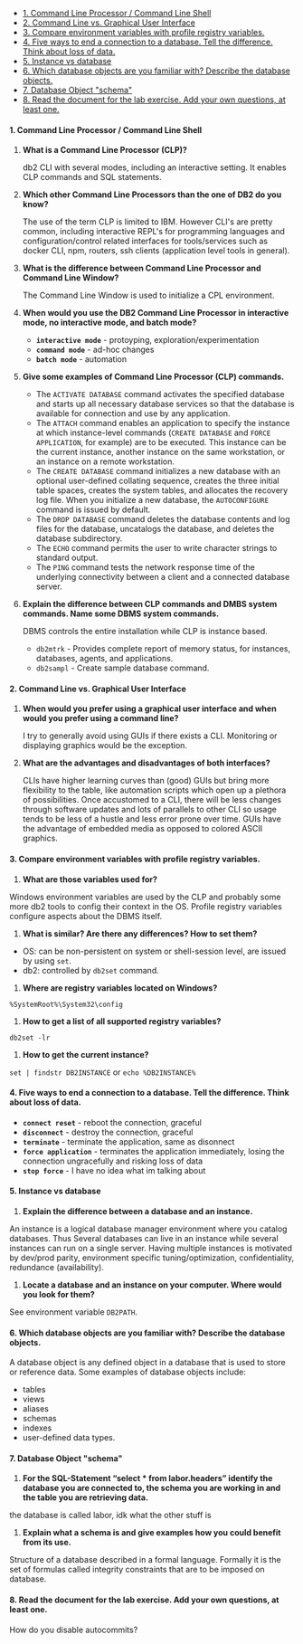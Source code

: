 - [1. Command Line Processor / Command Line Shell](#1-command-line-processor--command-line-shell)
- [2. Command Line vs. Graphical User Interface](#2-command-line-vs-graphical-user-interface)
- [3. Compare environment variables with profile registry variables.](#3-compare-environment-variables-with-profile-registry-variables)
- [4. Five ways to end a connection to a database. Tell the difference. Think about loss of data.](#4-five-ways-to-end-a-connection-to-a-database-tell-the-difference-think-about-loss-of-data)
- [5. Instance vs database](#5-instance-vs-database)
- [6. Which database objects are you familiar with? Describe the database objects.](#6-which-database-objects-are-you-familiar-with-describe-the-database-objects)
- [7. Database Object "schema"](#7-database-object-schema)
- [8. Read the document for the lab exercise. Add your own questions, at least one.](#8-read-the-document-for-the-lab-exercise-add-your-own-questions-at-least-one)

#### 1. Command Line Processor / Command Line Shell

1. **What is a Command Line Processor (CLP)?**
   
   db2 CLI with several modes, including an interactive setting. It enables CLP commands and SQL statements.
2. **Which other Command Line Processors than the one of DB2 do you know?**
   
   The use of the term CLP is limited to IBM. However CLI's are pretty common, including interactive REPL's for programming languages and configuration/control related interfaces for tools/services such as docker CLI, npm, routers, ssh clients (application level tools in general).
3. **What is the difference between Command Line Processor and Command Line Window?**
   
   The Command Line Window is used to initialize a CPL environment.
4. **When would you use the DB2 Command Line Processor in interactive mode, no interactive mode, and batch mode?**
   
   - **`interactive mode`** - protoyping, exploration/experimentation
   - **`command mode`** - ad-hoc changes
   - **`batch mode`** - automation
5. **Give some examples of Command Line Processor (CLP) commands.**
   
   - The `ACTIVATE DATABASE` command activates the specified database and starts up all necessary database services so that the database is available for connection and use by any application.
   - The `ATTACH` command enables an application to specify the instance at which instance-level commands (`CREATE DATABASE` and `FORCE APPLICATION`, for example) are to be executed. This instance can be the current instance, another instance on the same workstation, or an instance on a remote workstation.
   - The `CREATE DATABASE` command initializes a new database with an optional user-defined collating sequence, creates the three initial table spaces, creates the system tables, and allocates the recovery log file. When you initialize a new database, the `AUTOCONFIGURE` command is issued by default.
   - The `DROP DATABASE` command deletes the database contents and log files for the database, uncatalogs the database, and deletes the database subdirectory.
   - The `ECHO` command permits the user to write character strings to standard output.
   - The `PING` command tests the network response time of the underlying connectivity between a client and a connected database server. 
   
6. **Explain the difference between CLP commands and DMBS system commands. Name some DBMS system commands.**
   
   DBMS controls the entire installation while CLP is instance based.
   - `db2mtrk` - Provides complete report of memory status, for instances, databases, agents, and applications.
   - `db2sampl` - Create sample database command.

#### 2. Command Line vs. Graphical User Interface
1. **When would you prefer using a graphical user interface and when would you prefer using a command line?**
   
   I try to generally avoid using GUIs if there exists a CLI. Monitoring or displaying graphics would be the exception.

2. **What are the advantages and disadvantages of both interfaces?**
   
   CLIs have higher learning curves than (good) GUIs but bring more flexibility to the table, like automation scripts which open up a plethora of possibilities. Once accustomed to a CLI, there will be less changes through software updates and lots of parallels to other CLI so usage tends to be less of a hustle and less error prone over time. GUIs have the advantage of embedded media as opposed to colored ASCII graphics.

#### 3. Compare environment variables with profile registry variables.

1. **What are those variables used for?**
   
Windows environment variables are used by the CLP and probably some more db2 tools to config their context in the OS.
Profile registry variables configure aspects about the DBMS itself.
1. **What is similar? Are there any differences? How to set them?**
   
- OS: can be non-persistent on system or shell-session level, are issued by using `set`.
- db2: controlled by `db2set` command.
1. **Where are registry variables located on Windows?**
   
`%SystemRoot%\System32\config`
1. **How to get a list of all supported registry variables?**
   
`db2set -lr`
1. **How to get the current instance?**
   
`set | findstr DB2INSTANCE` or `echo %DB2INSTANCE%`

#### 4. Five ways to end a connection to a database. Tell the difference. Think about loss of data.
- **`connect reset`** - reboot the connection, graceful
- **`disconnect`** - destroy the connection, graceful
- **`terminate`** - terminate the application, same as disonnect
- **`force application`** - terminates the application immediately, losing the connection ungracefully and risking loss of data
- **`stop force`** - I have no idea what im talking about

#### 5. Instance vs database
1. **Explain the difference between a database and an instance.**
   
An instance is a logical database manager environment where you catalog databases. Thus Several databases can live in an instance while several instances can run on a single server. Having multiple instances is motivated by dev/prod parity, environment specific tuning/optimization, confidentiality, redundance (availability).
1. **Locate a database and an instance on your computer. Where would you look for them?**
   
See environment variable `DB2PATH`.
#### 6. Which database objects are you familiar with? Describe the database objects.
A database object is any defined object in a database that is used to store or reference data. Some examples of database objects include:
- tables
- views
- aliases
- schemas
- indexes
- user-defined data types.
#### 7. Database Object "schema"
1. **For the SQL-Statement “select * from labor.headers” identify the database you are connected to, the schema you are working in and the table you are retrieving data.**
   
the database is called labor, idk what the other stuff is
1. **Explain what a schema is and give examples how you could benefit from its use.**
   
Structure of a database described in a formal language. Formally it is the set of formulas called integrity constraints that are to be imposed on database.
#### 8. Read the document for the lab exercise. Add your own questions, at least one.
How do you disable autocommits?